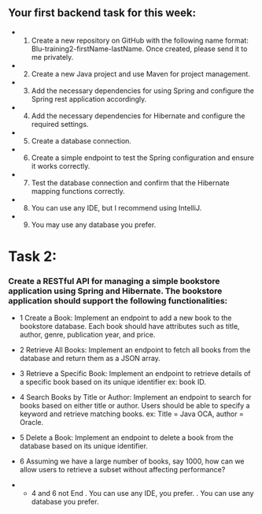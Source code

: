 ## Your first backend task for this week:

* 1. Create a new repository on GitHub with the following name format: Blu-training2-firstName-lastName. Once created, please send it to me privately.
* 2. Create a new Java project and use Maven for project management.
* 3. Add the necessary dependencies for using Spring and configure the Spring rest application accordingly.
* 4. Add the necessary dependencies for Hibernate and configure the required settings.
* 5. Create a database connection.
* 6. Create a simple endpoint to test the Spring configuration and ensure it works correctly.
* 7. Test the database connection and confirm that the Hibernate mapping functions correctly.
* 8. You can use any IDE, but I recommend using IntelliJ.
* 9. You may use any database you prefer.


# Task 2:
### Create a RESTful API for managing a simple bookstore application using Spring and Hibernate. The bookstore application should support the following functionalities:
* 1 Create a Book: Implement an endpoint to add a new book to the bookstore database. Each book should have attributes such as title, author, genre, publication year, and price.
* 2 Retrieve All Books: Implement an endpoint to fetch all books from the database and return them as a JSON array.
* 3 Retrieve a Specific Book: Implement an endpoint to retrieve details of a specific book based on its unique identifier ex: book ID.
* 4 Search Books by Title or Author: Implement an endpoint to search for books based on either title or author. Users should be able to specify a keyword and retrieve matching books. ex: Title = Java OCA, author = Oracle.
* 5 Delete a Book: Implement an endpoint to delete a book from the database based on its unique identifier.
* 6 Assuming we have a large number of books, say 1000, how can we allow users to retrieve a subset without affecting performance?

* * 4 and 6 not End 
. You can use any IDE, you prefer.
. You can use any database you prefer.